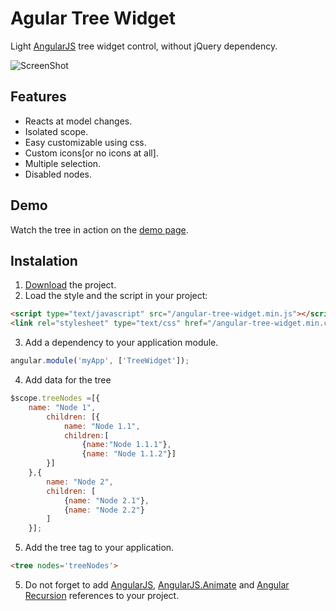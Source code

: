 Agular Tree Widget
================

Light [AngularJS](http://www.angularjs.org) tree widget control, without jQuery dependency.

![ScreenShot](https://github.com/AlexSuleap/angular-tree-widget/blob/master/demo/img/demo.png)

## Features

- Reacts at model changes.
- Isolated scope.
- Easy customizable using css.
- Custom icons[or no icons at all].
- Multiple selection.
- Disabled nodes.

## Demo

Watch the tree in action on the [demo page](http://alexsuleap.github.io/).

## Instalation

1. [Download](/AlexSuleap/angular-tree-widget/archive/master.zip) the project.
2. Load the style and the script in your project:

```html
<script type="text/javascript" src="/angular-tree-widget.min.js"></script>
<link rel="stylesheet" type="text/css" href="/angular-tree-widget.min.css">
```
3. Add a dependency to your application module.

```javascript
angular.module('myApp', ['TreeWidget']);
```
4. Add data for the tree
```javascript	
$scope.treeNodes =[{
	name: "Node 1",
        children: [{
            name: "Node 1.1",
            children:[
				{name:"Node 1.1.1"},
				{name: "Node 1.1.2"}]
        }]
	},{
        name: "Node 2",
        children: [
			{name: "Node 2.1"},
			{name: "Node 2.2"}
		]
    }];
```
5. Add the tree tag to your application.
```html
<tree nodes='treeNodes'>
```
5. Do not forget to add [AngularJS](http://www.angularjs.org), [AngularJS.Animate](http://www.angularjs.org) and [Angular Recursion](https://github.com/marklagendijk/angular-recursion) references to your project.